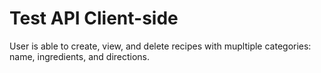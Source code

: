 # Test API Client-side

User is able to create, view, and delete recipes with mupltiple categories: name, ingredients, and directions.